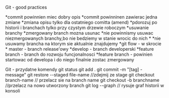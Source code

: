 Git - good practices

*commit powinnien miec dobry opis
*commit powinninen zawierac jedna zmiane
*zmiana opisu tylko dla ostatniego comitta (amend)
*pdorozuj po historii i branchach tylko przy czystym drzewie roboczym
*usuwanie branchy
    *zmergowany branch mozna usunac
    *nie powinnismy usuwac niezmergowanych branchy,bo nie bedziemy w stanie wrocic do nich
    *
    *nie usuwamy brancha na ktorym sie aktualnie znajdujemy
*git flow - w skrocie    
    * master - branch release'owy
    *develop - branch developerski
    *feature branch - branch do rozwoju funcjonalnosci
    *feature branch - powinien startowac od developa i do niego finalnie zostac zmergowany


Git - przydatne komendy
git status
git add .
git commit -m "[tag] - message"
git restore --staged file-name //zdejmij ze stage
git checkout branch-name // przelacz sie na branch name
git checkout -b branchname //przelacz na nowo utworzony branch
git log --graph // rysuje graf historii w konsoli